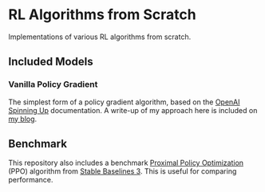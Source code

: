 # RL Algorithms from Scratch

Implementations of various RL algorithms from scratch.

## Included Models

### Vanilla Policy Gradient

The simplest form of a policy gradient algorithm, based on the [OpenAI Spinning
Up](https://spinningup.openai.com/en/latest/spinningup/rl_intro3.html)
documentation. A write-up of my approach here is included on [my
blog](https://medium.com/@alancooney/vanilla-policy-gradient-from-scratch-3c9ebb4de441).

## Benchmark

This repository also includes a benchmark [Proximal Policy
Optimization](https://arxiv.org/abs/1707.06347) (PPO) algorithm
from [Stable Baselines
3](https://stable-baselines3.readthedocs.io/en/master/modules/ppo.html). This is
useful for comparing performance.
